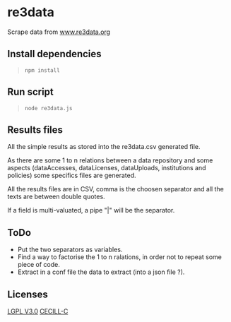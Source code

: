 # re3data
Scrape data from www.re3data.org


## Install dependencies
> ```npm install```


## Run script
> ```node re3data.js```


## Results files
All the simple results as stored into the re3data.csv generated file.

As there are some 1 to n relations between a data repository and some aspects (dataAccesses, dataLicenses, dataUploads, institutions and policies) some specifics files are generated.

All the results files are in CSV, comma is the choosen separator and all the texts are between double quotes.

If a field is multi-valuated, a pipe "|" will be the separator.


## ToDo
* Put the two separators as variables.
* Find a way to factorise the 1 to n ralations, in order not to repeat some piece of code.
* Extract in a conf file the data to extract (into a json file ?).


## Licenses
[LGPL V3.0](http://www.gnu.org/licenses/lgpl.txt "LGPL V3.0")
[CECILL-C](http://www.cecill.info/licences/Licence_CeCILL-C_V1-fr.html "CECILL-C")
